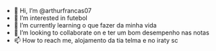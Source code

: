 - 👋 Hi, I’m @arthurfrancas07
- 👀 I’m interested in futebol
- 🌱 I’m currently learning o que fazer da minha vida
- 💞️ I’m looking to collaborate on e ter um bom desempenho nas notas
- 📫 How to reach me, alojamento da tia telma e no iraty sc

<!---
arthurfrancas07/arthurfrancas07 is a ✨ special ✨ repository because its `README.md` (this file) appears on your GitHub profile.
You can click the Preview link to take a look at your changes.
--->
